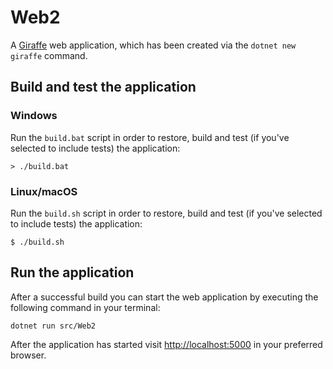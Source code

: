 # Web2

A [Giraffe](https://github.com/giraffe-fsharp/Giraffe) web application, which has been created via the `dotnet new giraffe` command.

## Build and test the application

### Windows

Run the `build.bat` script in order to restore, build and test (if you've selected to include tests) the application:

```
> ./build.bat
```

### Linux/macOS

Run the `build.sh` script in order to restore, build and test (if you've selected to include tests) the application:

```
$ ./build.sh
```

## Run the application

After a successful build you can start the web application by executing the following command in your terminal:

```
dotnet run src/Web2
```

After the application has started visit [http://localhost:5000](http://localhost:5000) in your preferred browser.